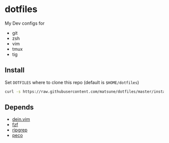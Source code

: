 # dotfiles

My Dev configs for

- git
- zsh
- vim
- tmux
- tig

## Install

Set `DOTFILES` where to clone this repo (default is `$HOME/dotfiles`)

```sh
curl -s https://raw.githubusercontent.com/matsune/dotfiles/master/install.sh | DOTFILES=~/dotfiles sh
```

## Depends

- [dein.vim](https://github.com/Shougo/dein.vim)
- [fzf](https://github.com/junegunn/fzf)
- [ripgrep](https://github.com/BurntSushi/ripgrep)
- [peco](https://github.com/peco/peco)
